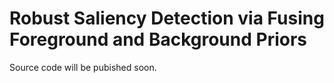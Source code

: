 # Robust Saliency Detection via Fusing Foreground and Background Priors
Source code will be pubished soon.


